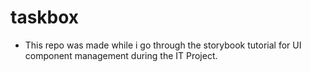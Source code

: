 # taskbox

- This repo was made while i go through the storybook tutorial for UI component management during the IT Project.
